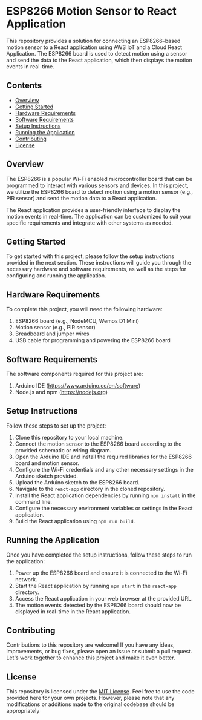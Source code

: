# ESP8266 Motion Sensor to React Application

This repository provides a solution for connecting an ESP8266-based motion sensor to a React application using AWS IoT and a Cloud React Application. The ESP8266 board is used to detect motion using a sensor and send the data to the React application, which then displays the motion events in real-time.

## Contents

- [Overview](#overview)
- [Getting Started](#getting-started)
- [Hardware Requirements](#hardware-requirements)
- [Software Requirements](#software-requirements)
- [Setup Instructions](#setup-instructions)
- [Running the Application](#running-the-application)
- [Contributing](#contributing)
- [License](#license)

## Overview

The ESP8266 is a popular Wi-Fi enabled microcontroller board that can be programmed to interact with various sensors and devices. In this project, we utilize the ESP8266 board to detect motion using a motion sensor (e.g., PIR sensor) and send the motion data to a React application.

The React application provides a user-friendly interface to display the motion events in real-time. The application can be customized to suit your specific requirements and integrate with other systems as needed.

## Getting Started

To get started with this project, please follow the setup instructions provided in the next section. These instructions will guide you through the necessary hardware and software requirements, as well as the steps for configuring and running the application.

## Hardware Requirements

To complete this project, you will need the following hardware:

1. ESP8266 board (e.g., NodeMCU, Wemos D1 Mini)
2. Motion sensor (e.g., PIR sensor)
3. Breadboard and jumper wires
4. USB cable for programming and powering the ESP8266 board

## Software Requirements

The software components required for this project are:

1. Arduino IDE (https://www.arduino.cc/en/software)
2. Node.js and npm (https://nodejs.org)

## Setup Instructions

Follow these steps to set up the project:

1. Clone this repository to your local machine.
2. Connect the motion sensor to the ESP8266 board according to the provided schematic or wiring diagram.
3. Open the Arduino IDE and install the required libraries for the ESP8266 board and motion sensor.
4. Configure the Wi-Fi credentials and any other necessary settings in the Arduino sketch provided.
5. Upload the Arduino sketch to the ESP8266 board.
6. Navigate to the `react-app` directory in the cloned repository.
7. Install the React application dependencies by running `npm install` in the command line.
8. Configure the necessary environment variables or settings in the React application.
9. Build the React application using `npm run build`.

## Running the Application

Once you have completed the setup instructions, follow these steps to run the application:

1. Power up the ESP8266 board and ensure it is connected to the Wi-Fi network.
2. Start the React application by running `npm start` in the `react-app` directory.
3. Access the React application in your web browser at the provided URL.
4. The motion events detected by the ESP8266 board should now be displayed in real-time in the React application.

## Contributing

Contributions to this repository are welcome! If you have any ideas, improvements, or bug fixes, please open an issue or submit a pull request. Let's work together to enhance this project and make it even better.

## License

This repository is licensed under the [MIT License](LICENSE). Feel free to use the code provided here for your own projects. However, please note that any modifications or additions made to the original codebase should be appropriately
